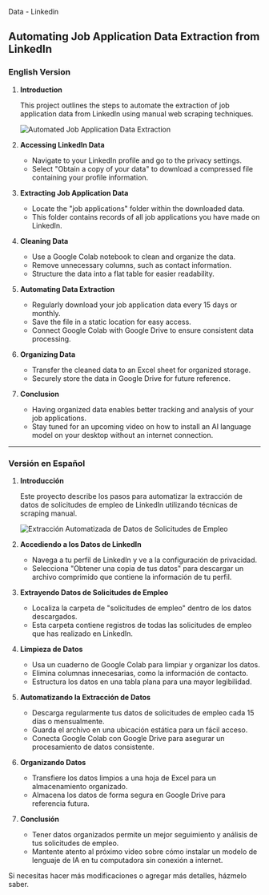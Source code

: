  Data - Linkedin

## Automating Job Application Data Extraction from LinkedIn

### English Version

1. **Introduction**

   This project outlines the steps to automate the extraction of job application data from LinkedIn using manual web scraping techniques.

   ![Automated Job Application Data Extraction](https://github.com/Karrion1987/Webscrapping-Linkedin/blob/main/Portada%20para%20facebook%20optica%20con%20fotografia%20morado%20y%20blanco%20(1).png?raw=true)

2. **Accessing LinkedIn Data**

   - Navigate to your LinkedIn profile and go to the privacy settings.
   - Select "Obtain a copy of your data" to download a compressed file containing your profile information.

3. **Extracting Job Application Data**

   - Locate the "job applications" folder within the downloaded data.
   - This folder contains records of all job applications you have made on LinkedIn.

4. **Cleaning Data**

   - Use a Google Colab notebook to clean and organize the data.
   - Remove unnecessary columns, such as contact information.
   - Structure the data into a flat table for easier readability.

5. **Automating Data Extraction**

   - Regularly download your job application data every 15 days or monthly.
   - Save the file in a static location for easy access.
   - Connect Google Colab with Google Drive to ensure consistent data processing.

6. **Organizing Data**

   - Transfer the cleaned data to an Excel sheet for organized storage.
   - Securely store the data in Google Drive for future reference.

7. **Conclusion**

   - Having organized data enables better tracking and analysis of your job applications.
   - Stay tuned for an upcoming video on how to install an AI language model on your desktop without an internet connection.

---

### Versión en Español

1. **Introducción**

   Este proyecto describe los pasos para automatizar la extracción de datos de solicitudes de empleo de LinkedIn utilizando técnicas de scraping manual.

   ![Extracción Automatizada de Datos de Solicitudes de Empleo](https://github.com/Karrion1987/Webscrapping-Linkedin/blob/main/Portada%20para%20facebook%20optica%20con%20fotografia%20morado%20y%20blanco%20(1).png?raw=true)

2. **Accediendo a los Datos de LinkedIn**

   - Navega a tu perfil de LinkedIn y ve a la configuración de privacidad.
   - Selecciona "Obtener una copia de tus datos" para descargar un archivo comprimido que contiene la información de tu perfil.

3. **Extrayendo Datos de Solicitudes de Empleo**

   - Localiza la carpeta de "solicitudes de empleo" dentro de los datos descargados.
   - Esta carpeta contiene registros de todas las solicitudes de empleo que has realizado en LinkedIn.

4. **Limpieza de Datos**

   - Usa un cuaderno de Google Colab para limpiar y organizar los datos.
   - Elimina columnas innecesarias, como la información de contacto.
   - Estructura los datos en una tabla plana para una mayor legibilidad.

5. **Automatizando la Extracción de Datos**

   - Descarga regularmente tus datos de solicitudes de empleo cada 15 días o mensualmente.
   - Guarda el archivo en una ubicación estática para un fácil acceso.
   - Conecta Google Colab con Google Drive para asegurar un procesamiento de datos consistente.

6. **Organizando Datos**

   - Transfiere los datos limpios a una hoja de Excel para un almacenamiento organizado.
   - Almacena los datos de forma segura en Google Drive para referencia futura.

7. **Conclusión**

   - Tener datos organizados permite un mejor seguimiento y análisis de tus solicitudes de empleo.
   - Mantente atento al próximo video sobre cómo instalar un modelo de lenguaje de IA en tu computadora sin conexión a internet.

Si necesitas hacer más modificaciones o agregar más detalles, házmelo saber.
